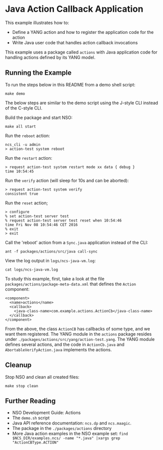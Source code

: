 Java Action Callback Application
==================================

This example illustrates how to:

- Define a YANG action and how to register the application code for the action
- Write Java user code that handles action callback invocations

This example uses a package called `actions` with Java application code for
handling actions defined by its YANG model.

Running the Example
-------------------

To run the steps below in this README from a demo shell script:

    make demo

The below steps are similar to the demo script using the J-style CLI instead of
the C-style CLI.

Build the package and start NSO:

    make all start

Run the `reboot` action:

    ncs_cli -u admin
    > action-test system reboot

Run the `restart` action:

    > request action-test system restart mode xx data { debug }
    time 10:54:45

Run the `verify` action (will sleep for 10s and can be aborted):

    > request action-test system verify
    consistent true

Run the `reset` action;

    > configure
    % set action-test server test
    % request action-test server test reset when 10:54:46
    time Fri Nov 08 10:54:46 CET 2016
    % exit
    > exit

Call the 'reboot' action from a `Sync.java` application instead of the CLI:

    ant -f packages/actions/src/java call-sync

View the log output in `logs/ncs-java-vm.log`:

    cat logs/ncs-java-vm.log

To study this example, first, take a look at the file
`packages/actions/package-meta-data.xml` that defines the `Action` component:

    <component>
      <name>actions</name>
      <callback>
        <java-class-name>com.example.actions.ActionCb</java-class-name>
      </callback>
    </component>

From the above, the class `ActionCB` has callbacks of some type, and we want
them registered. The YANG module in the `actions` package resides under
`./packages/actions/src/yang/action-test.yang`. The YANG module defines several
actions, and the code in `ActionCb.java`  and `AbortableVerifyAction.java`
implements the actions.

Cleanup
-------

Stop NSO and clean all created files:

    make stop clean

Further Reading
---------------

+ NSO Development Guide: Actions
+ The `demo.sh` script
+ Java API reference documentation: `ncs.dp` and `ncs.maagic`.
+ The package in the `./packages/actions` directory
+ More Java action examples in the NSO example set:
`find $NCS_DIR/examples.ncs/ -name "*.java" |xargs grep "ActionCBType.ACTION"`



